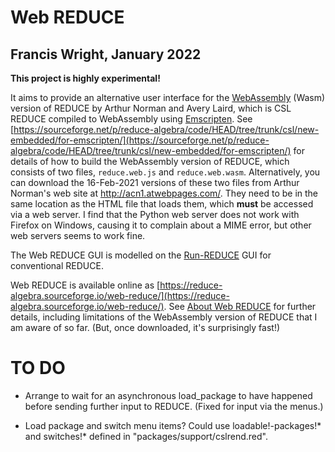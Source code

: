 Web REDUCE
==========

Francis Wright, January 2022
----------------------------

**This project is highly experimental!**

It aims to provide an alternative user interface for the [WebAssembly](https://webassembly.org/) (Wasm) version of REDUCE by Arthur Norman and Avery Laird, which is CSL REDUCE compiled to WebAssembly using [Emscripten](https://emscripten.org/).  See [https://sourceforge.net/p/reduce-algebra/code/HEAD/tree/trunk/csl/new-embedded/for-emscripten/](https://sourceforge.net/p/reduce-algebra/code/HEAD/tree/trunk/csl/new-embedded/for-emscripten/) for details of how to build the WebAssembly version of REDUCE, which consists of two files, `reduce.web.js` and `reduce.web.wasm`.  Alternatively, you can download the 16-Feb-2021 versions of these two files from Arthur Norman's web site at http://acn1.atwebpages.com/.  They need to be in the same location as the HTML file that loads them, which **must** be accessed via a web server.  I find that the Python web server does not work with Firefox on Windows, causing it to complain about a MIME error, but other web servers seems to work fine.

The Web REDUCE GUI is modelled on the [Run-REDUCE](https://fjwright.github.io/Run-REDUCE/) GUI for conventional REDUCE.

Web REDUCE is available online as [https://reduce-algebra.sourceforge.io/web-reduce/](https://reduce-algebra.sourceforge.io/web-reduce/).  See [About Web REDUCE](https://reduce-algebra.sourceforge.io/web-reduce/about.html) for further details, including limitations of the WebAssembly version of REDUCE that I am aware of so far.  (But, once downloaded, it's surprisingly fast!)

TO DO
=====

* Arrange to wait for an asynchronous load_package to have happened before sending further input to REDUCE. (Fixed for input via the menus.)

* Load package and switch menu items?  Could use loadable!-packages!* and switches!* defined in "packages/support/cslrend.red".
